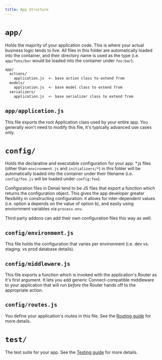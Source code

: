 ```yaml
---
title: App Structure
---
```


# `app/`

Holds the majority of your application code. This is where your actual business
logic tends to live. All files in this folder are automatically loaded into the
container, and their directory name is used as the type (i.e. `app/foos/bar`
would be loaded into the container under `foo:bar`).

```txt
app/
  actions/
    application.js  <- base action class to extend from
  models/
    application.js  <- base model class to extend from
  serializers/
    application.js  <- base serializer class to extend from
```

## `app/application.js`

This file exports the root Application class used by your entire app. You
generally won't need to modify this file, it's typically advanced use cases
only.

# `config/`

Holds the declarative and executable configuration for your app. *.js files
(other than `environment.js` and `initializers/*`) in this folder will be
automatically loaded into the container under their filename (i.e.
`config/foo.js` will be loaded under `config:foo`).

Configuration files in Denali tend to be JS files that export a function which
returns the configuration object. This gives the app developer greater
flexibility in constructing configuration: it allows for inter-dependent values
(i.e. option a depends on the value of option b), and easily using enviornment
variables via `process.env`.

Third party addons can add their own configuration files this way as well.

## `config/environment.js`

This file holds the configuration that varies per environment (i.e. dev vs.
staging. vs prod database details).

## `config/middleware.js`

This file exports a function which is invoked with the application's Router as
it's first argument. It lets you add generic Connect-compatible middleware to
your application that will run _before_ the Router hands off to the appropriate
action.

## `config/routes.js`

You define your application's routes in this file. See the [Routing
guide](guides/routing) for more details.

# `test/`

The test suite for your app. See the [Testing guide](guides/testing) for more
details.
